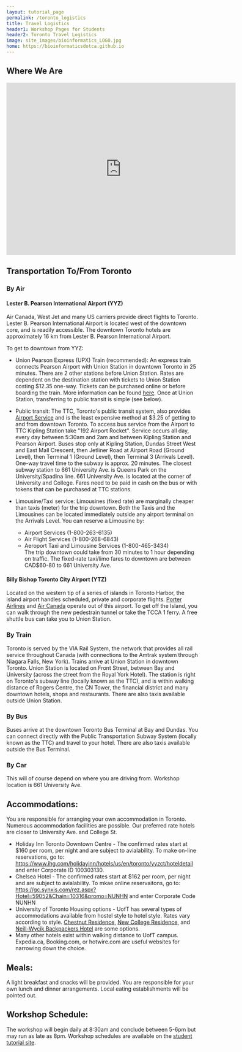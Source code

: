 ```yaml
---
layout: tutorial_page
permalink: /toronto_logistics
title: Travel Logistics
header1: Workshop Pages for Students
header2: Toronto Travel Logistics
image: site_images/bioinformatics_LOGO.jpg
home: https://bioinformaticsdotca.github.io
---
```


## Where We Are

<iframe width="600" height="450" frameborder="0" style="border:0"
src="https://www.google.com/maps/embed/v1/place?q=place_id:ChIJMSoe2Lc0K4gRmSmTP3QCkhY&key=..." allowfullscreen></iframe>

## Transportation To/From Toronto  

### By Air 

#### Lester B. Pearson International Airport (YYZ)  

Air Canada, West Jet and many US carriers provide direct flights to Toronto. Lester B. Pearson International Airport is located west of the downtown core, and is readily accessible. The downtown Toronto hotels are approximately 16 km from Lester B. Pearson International Airport.

To get to downtown from YYZ:

* Union Pearson Express (UPX) Train (recommended): An express train connects Pearson Airport with Union Station in downtown Toronto in 25 minutes. There are 2 other stations before Union Station. Rates are dependent on the destination station with tickets to Union Station costing $12.35 one-way. Tickets can be purchased online or before boarding the train. More information can be found [here](http://www.upexpress.com). Once at Union Station, transferring to public transit is simple (see below).

* Public transit: The TTC, Toronto's public transit system, also provides [Airport Service](http://www3.ttc.ca/Riding_the_TTC/Airport_service.jsp) and is the least expensive method at $3.25 of getting to and from downtown Toronto. To access bus service from the Airport to TTC Kipling Station take "192 Airport Rocket". Service occurs all day, every day between 5:30am and 2am and between Kipling Station and Pearson Airport. Buses stop only at Kipling Station, Dundas Street West and East Mall Crescent, then Jetliner Road at Airport Road (Ground Level), then Terminal 1 (Ground Level), then Terminal 3 (Arrivals Level). One-way travel time to the subway is approx. 20 minutes. The closest subway station to 661 University Ave. is Queens Park on the University/Spadina line. 661 University Ave. is located at the corner of University and College. Fares need to be paid in cash on the bus or with tokens that can be purchased at TTC stations.

* Limousine/Taxi service: Limousines (fixed rate) are marginally cheaper than taxis (meter) for the trip downtown. Both the Taxis and the Limousines can be located immediately outside any airport terminal on the Arrivals Level. You can reserve a Limousine by:
  * Airport Services (1-800-263-6135)  
  * Air Flight Services (1-800-268-6843)  
  * Aeroport Taxi and Limousine Services (1-800-465-3434)  
The trip downtown could take from 30 minutes to 1 hour depending on traffic. The fixed-rate taxi/limo fares to downtown are between CAD$60-80 to 661 University Ave.

####	Billy Bishop Toronto City Airport (YTZ)  

Located on the western tip of a series of islands in Toronto Harbor, the island airport handles scheduled, private and corporate flights. [Porter Airlines](https://www.flyporter.com/en-ca/) and [Air Canada](https://www.aircanada.com/ca/en/aco/home.html) operate out of this airport. To get off the Island, you can walk through the new pedestrain tunnel or take the TCCA 1 ferry. A free shuttle bus can take you to Union Station.

###	By Train

Toronto is served by the VIA Rail System, the network that provides all rail service throughout Canada (with connections to the Amtrak system through Niagara Falls, New York). Trains arrive at Union Station in downtown Toronto. Union Station is located on Front Street, between Bay and University (across the street from the Royal York Hotel). The station is right on Toronto's subway line (locally known as the TTC), and is within walking distance of Rogers Centre, the CN Tower, the financial district and many downtown hotels, shops and restaurants. There are also taxis available outside Union Station.

###	By Bus

Buses arrive at the downtown Toronto Bus Terminal at Bay and Dundas. You can connect directly with the Public Transportation Subway System (locally known as the TTC) and travel to your hotel. There are also taxis available outside the Bus Terminal.

###	By Car

This will of course depend on where you are driving from. Workshop location is 661 University Ave.

## Accommodations:

You are responsible for arranging your own accommodation in Toronto. Numerous accommodation facilities are possible. Our preferred rate hotels are closer to University Ave. and College St.

*	Holiday Inn Toronto Downtown Centre - The confirmed rates start at $160 per room, per night and are subject to avialability. To make on-line reservations, go to:  https://www.ihg.com/holidayinn/hotels/us/en/toronto/yyzct/hoteldetail and enter Corporate ID 100303130. 
* Chelsea Hotel - The confirmed rates start at $162 per room, per night and are subject to avialability. To mkae online reservaitons, go to: https://gc.synxis.com/rez.aspx?Hotel=59052&Chain=10316&promo=NUNHN and enter Corporate Code NUNHN
*	University of Toronto Housing options - UofT has several types of accommodations available from hostel style to hotel style. Rates vary according to style. [Chestnut Residence](http://www.chestnut.utoronto.ca/home/summer/), [New College Residence](http://www.ncsummer.utoronto.ca/), and [Neill-Wycik Backpackers Hotel](http://torontobackpackershotel.com/) are some options.   
* Many other hotels exist within walking distance to UofT campus. Expedia.ca, Booking.com, or hotwire.com are useful websites for narrowing down the choice.  

## Meals:
A light breakfast and snacks will be provided. You are responsible for your own lunch and dinner arrangements. Local eating establishments will be pointed out.

## Workshop Schedule:

The workshop will begin daily at 8:30am and conclude between 5-6pm but may run as late as 8pm. Workshop schedules are available on the [student tutorial site](https://bioinformaticsdotca.github.io/).

